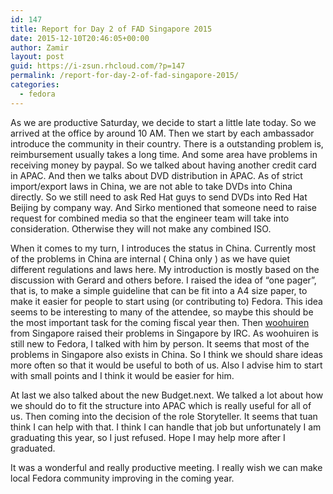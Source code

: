 ```yaml
---
id: 147
title: Report for Day 2 of FAD Singapore 2015
date: 2015-12-10T20:46:05+00:00
author: Zamir
layout: post
guid: https://i-zsun.rhcloud.com/?p=147
permalink: /report-for-day-2-of-fad-singapore-2015/
categories:
  - fedora
---
```

As we are productive Saturday, we decide to start a little late today. So we arrived at the office by around 10 AM. Then we start by each ambassador introduce the community in their country. There is a outstanding problem is, reimbursement usually takes a long time. And some area have problems in receiving money by paypal. So we talked about having another credit card in APAC. And then we talks about DVD distribution in APAC. As of strict import/export laws in China, we are not able to take DVDs into China directly. So we still need to ask Red Hat guys to send DVDs into Red Hat Beijing by company way. And Sirko mentioned that someone need to raise request for combined media so that the engineer team will take into consideration. Otherwise they will not make any combined ISO.
  
When it comes to my turn, I introduces the status in China. Currently most of the problems in China are internal ( China only ) as we have quiet different regulations and laws here. My introduction is mostly based on the discussion with Gerard and others before. I raised the idea of &#8220;one pager&#8221;, that is, to make a simple guideline that can be fit into a A4 size paper, to make it easier for people to start using (or contributing to) Fedora. This idea seems to be interesting to many of the attendee, so maybe this should be the most important task for the coming fiscal year then. Then <a rel="external" href="https://woohuiren.me/" target="_blank">woohuiren</a> from Singapore raised their problems in Singapore by IRC. As woohuiren is still new to Fedora, I talked with him by person. It seems that most of the problems in Singapore also exists in China. So I think we should share ideas more often so that it would be useful to both of us. Also I advise him to start with small points and I think it would be easier for him.
  
At last we also talked about the new Budget.next. We talked a lot about how we should do to fit the structure into APAC which is really useful for all of us. Then coming into the decision of the role Storyteller. It seems that tuan think I can help with that. I think I can handle that job but unfortunately I am graduating this year, so I just refused. Hope I may help more after I graduated.

It was a wonderful and really productive meeting. I really wish we can make local Fedora community improving in the coming year.